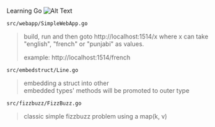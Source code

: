 Learning Go ![Alt Text](https://travis-ci.org/jashanj0tsingh/learning-go.svg?branch=dev)

```src/webapp/SimpleWebApp.go```
> build, run and then goto http://localhost:1514/x
> where x can take "english", "french" or "punjabi" as values.
>
> example: http://localhost:1514/french

```src/embedstruct/Line.go``` 
> embedding a struct into other <br />
> embedded types' methods will be promoted to outer type

```src/fizzbuzz/FizzBuzz.go```
> classic simple fizzbuzz problem using a map(k, v)